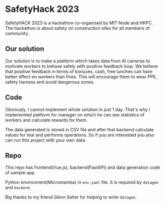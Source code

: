 # SafetyHack 2023

SafetyHACK 2023 is a hackathon co-organised by MIT Node and HKPC. The hackathon is about safety on construction sites for all members of community.

## Our solution

Our solution is to make a platform which takes data from AI cameras to motivate workers to behave safely with positive feedback loop.
We believe that positive feedback in terms of bonuses, cash, free lunches can have better effect on workers than fines. This will encourage them to wear PPE, safety harness and avoid dangerous zones.

## Code

Obviously, I cannot implement whole solution in just 1 day. That's why I implemented platform for manager on which he can see statistics of workers and calculate rewards for them.

The data generated is stored in CSV file and after that backend calculate values for real and performs operations. So if you are interested you also can run this project with your own data.

## Repo

This repo has frontend(Vue.js), backend(FastAPI) and data generation code of sample app.

Python environment(Micromamba) in `env.yaml` file. It is required by `datagen` and `backend`.

Big thanks to my friend Glenn Salter for helping to write `datagen`.